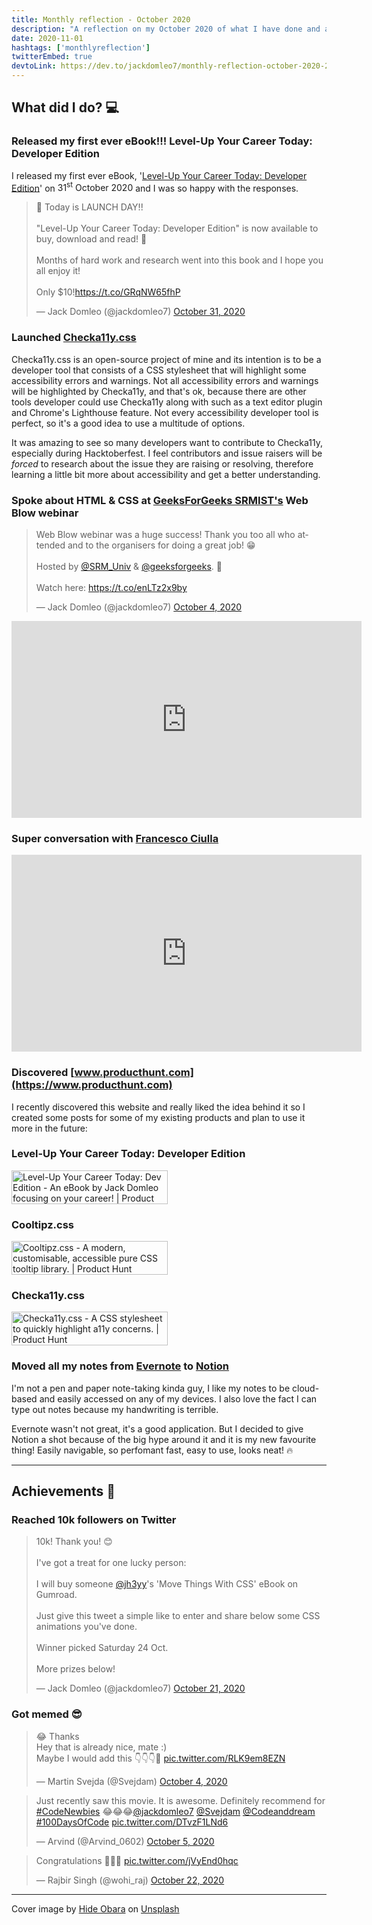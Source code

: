 ```yaml
---
title: Monthly reflection - October 2020
description: "A reflection on my October 2020 of what I have done and achieved. Released 'Level-Up Your Career Today: Developer Edition', my first eBook..."
date: 2020-11-01
hashtags: ['monthlyreflection']
twitterEmbed: true
devtoLink: https://dev.to/jackdomleo7/monthly-reflection-october-2020-2a34
---
```


## What did I do? 💻

### Released my first ever eBook!!! Level-Up Your Career Today: Developer Edition

I released my first ever eBook, '[Level-Up Your Career Today: Developer Edition](https://levelupyourcareer.today)' on <time datetime="2020-10-31">31<sup>st</sup> October 2020</time> and I was so happy with the responses.

<blockquote class="twitter-tweet"><p lang="en" dir="ltr">🚀 Today is LAUNCH DAY!!<br><br>&quot;Level-Up Your Career Today: Developer Edition&quot; is now available to buy, download and read! 🥳<br><br>Months of hard work and research went into this book and I hope you all enjoy it!<br><br>Only $10!<a href="https://t.co/GRqNW65fhP">https://t.co/GRqNW65fhP</a></p>&mdash; Jack Domleo (@jackdomleo7) <a href="https://twitter.com/jackdomleo7/status/1322522463272579073?ref_src=twsrc%5Etfw">October 31, 2020</a></blockquote>

### Launched [Checka11y.css](https://github.com/jackdomleo7/Checka11y.css)

Checka11y.css is an open-source project of mine and its intention is to be a developer tool that consists of a CSS stylesheet that will highlight some accessibility errors and warnings. Not all accessibility errors and warnings will be highlighted by Checka11y, and that's ok, because there are other tools developer could use Checka11y along with such as a text editor plugin and Chrome's Lighthouse feature. Not every accessibility developer tool is perfect, so it's a good idea to use a multitude of options.

It was amazing to see so many developers want to contribute to Checka11y, especially during Hacktoberfest. I feel contributors and issue raisers will be _forced_ to research about the issue they are raising or resolving, therefore learning a little bit more about accessibility and get a better understanding.

### Spoke about HTML & CSS at [GeeksForGeeks SRMIST's](https://twitter.com/SRM_Univ) Web Blow webinar

<blockquote class="twitter-tweet"><p lang="en" dir="ltr">Web Blow webinar was a huge success! Thank you too all who attended and to the organisers for doing a great job! 😁<br><br>Hosted by <a href="https://twitter.com/SRM_Univ?ref_src=twsrc%5Etfw">@SRM_Univ</a> &amp; <a href="https://twitter.com/geeksforgeeks?ref_src=twsrc%5Etfw">@geeksforgeeks</a>. 🙏<br><br>Watch here: <a href="https://t.co/enLTz2x9by">https://t.co/enLTz2x9by</a></p>&mdash; Jack Domleo (@jackdomleo7) <a href="https://twitter.com/jackdomleo7/status/1312735390789439494?ref_src=twsrc%5Etfw">October 4, 2020</a></blockquote> <script async src="https://platform.twitter.com/widgets.js" charset="utf-8"></script> 

<iframe width="560" height="315" src="https://www.youtube.com/embed/O-WTOvzi2Og" frameborder="0" allow="accelerometer; autoplay; clipboard-write; encrypted-media; gyroscope; picture-in-picture" allowfullscreen></iframe>

### Super conversation with [Francesco Ciulla](https://twitter.com/FrancescoCiull4)

<iframe width="560" height="315" src="https://www.youtube.com/embed/dOwWn5GvQF0" frameborder="0" allow="accelerometer; autoplay; clipboard-write; encrypted-media; gyroscope; picture-in-picture" allowfullscreen></iframe>

### Discovered [www.producthunt.com](https://www.producthunt.com)

I recently discovered this website and really liked the idea behind it so I created some posts for some of my existing products and plan to use it more in the future:

### Level-Up Your Career Today: Developer Edition

<a href="https://www.producthunt.com/posts/level-up-your-career-today-dev-edition?utm_source=badge-featured&utm_medium=badge&utm_souce=badge-level-up-your-career-today-dev-edition" target="_blank"><img src="https://api.producthunt.com/widgets/embed-image/v1/featured.svg?post_id=271450&theme=light" alt="Level-Up Your Career Today: Dev Edition - An eBook by Jack Domleo focusing on your career! | Product Hunt" style="width: 250px; height: 54px;" width="250" height="54" /></a>

### Cooltipz.css

<a href="https://www.producthunt.com/posts/cooltipz-css?utm_source=badge-featured&utm_medium=badge&utm_souce=badge-cooltipz-css" target="_blank"><img src="https://api.producthunt.com/widgets/embed-image/v1/featured.svg?post_id=269594&theme=light" alt="Cooltipz.css - A modern, customisable, accessible pure CSS tooltip library. | Product Hunt" style="width: 250px; height: 54px;" width="250" height="54" /></a>

### Checka11y.css

<a href="https://www.producthunt.com/posts/checka11y-css?utm_source=badge-featured&utm_medium=badge&utm_souce=badge-checka11y-css" target="_blank"><img src="https://api.producthunt.com/widgets/embed-image/v1/featured.svg?post_id=269866&theme=light" alt="Checka11y.css - A CSS stylesheet to quickly highlight a11y concerns. | Product Hunt" style="width: 250px; height: 54px;" width="250" height="54" /></a>

### Moved all my notes from [Evernote](https://www.evernote.com) to [Notion](https://www.notion.so)

I'm not a pen and paper note-taking kinda guy, I like my notes to be cloud-based and easily accessed on any of my devices. I also love the fact I can type out notes because my handwriting is terrible.

Evernote wasn't not great, it's a good application. But I decided to give Notion a shot because of the big hype around it and it is my new favourite thing! Easily navigable, so perfomant fast, easy to use, looks neat! 🔥

---

## Achievements 🎉

### Reached 10k followers on Twitter

<blockquote class="twitter-tweet"><p lang="en" dir="ltr">10k! Thank you! 😊<br><br>I&#39;ve got a treat for one lucky person:<br><br>I will buy someone <a href="https://twitter.com/jh3yy?ref_src=twsrc%5Etfw">@jh3yy</a>&#39;s &#39;Move Things With CSS&#39; eBook on Gumroad.<br><br>Just give this tweet a simple like to enter and share below some CSS animations you&#39;ve done.<br><br>Winner picked Saturday 24 Oct.<br><br>More prizes below!</p>&mdash; Jack Domleo (@jackdomleo7) <a href="https://twitter.com/jackdomleo7/status/1319013760204476417?ref_src=twsrc%5Etfw">October 21, 2020</a></blockquote>

### Got memed 😎

<blockquote class="twitter-tweet"><p lang="en" dir="ltr">😂 Thanks<br>Hey that is already nice, mate :)<br>Maybe I would add this 👇👇👇🙂 <a href="https://t.co/RLK9em8EZN">pic.twitter.com/RLK9em8EZN</a></p>&mdash; Martin Svejda (@Svejdam) <a href="https://twitter.com/Svejdam/status/1312859467432767494?ref_src=twsrc%5Etfw">October 4, 2020</a></blockquote>

<blockquote class="twitter-tweet"><p lang="en" dir="ltr">Just recently saw this movie. It is awesome. Definitely recommend for <a href="https://twitter.com/hashtag/CodeNewbies?src=hash&amp;ref_src=twsrc%5Etfw">#CodeNewbies</a> 😂😂😂<a href="https://twitter.com/jackdomleo7?ref_src=twsrc%5Etfw">@jackdomleo7</a> <a href="https://twitter.com/Svejdam?ref_src=twsrc%5Etfw">@Svejdam</a> <a href="https://twitter.com/Codeanddream?ref_src=twsrc%5Etfw">@Codeanddream</a> <a href="https://twitter.com/hashtag/100DaysOfCode?src=hash&amp;ref_src=twsrc%5Etfw">#100DaysOfCode</a> <a href="https://t.co/DTvzF1LNd6">pic.twitter.com/DTvzF1LNd6</a></p>&mdash; Arvind (@Arvind_0602) <a href="https://twitter.com/Arvind_0602/status/1313132562425032706?ref_src=twsrc%5Etfw">October 5, 2020</a></blockquote>

<blockquote class="twitter-tweet"><p lang="en" dir="ltr">Congratulations 👏🎉🎊 <a href="https://t.co/jVyEnd0hqc">pic.twitter.com/jVyEnd0hqc</a></p>&mdash; Rajbir Singh (@wohi_raj) <a href="https://twitter.com/wohi_raj/status/1319173014135599104?ref_src=twsrc%5Etfw">October 22, 2020</a></blockquote>

---

Cover image by [Hide Obara](https://unsplash.com/@hideobara) on [Unsplash](https://unsplash.com/s/photos/reflection)